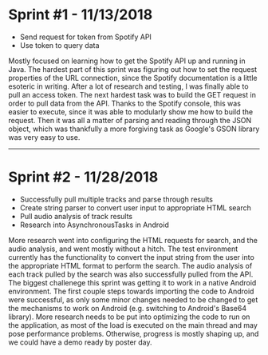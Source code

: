 # Sprint #1 - 11/13/2018

+ Send request for token from Spotify API
+ Use token to query data

Mostly focused on learning how to get the Spotify API up and running in Java. The hardest part of this sprint was figuring out how to set the request properties of the URL connection, since the Spotify documentation is a little esoteric in writing. After a lot of research and testing, I was finally able to pull an access token. The next hardest task was to build the GET request in order to pull data from the API. Thanks to the Spotify console, this was easier to execute, since it was able to modularly show me how to build the request. Then it was all a matter of parsing and reading through the JSON object, which was thankfully a more forgiving task as Google's GSON library was very easy to use.

___
# Sprint #2 - 11/28/2018

+ Successfully pull multiple tracks and parse through results
+ Create string parser to convert user input to appropriate HTML search
+ Pull audio analysis of track results
+ Research into AsynchronousTasks in Android

More research went into configuring the HTML requests for search, and the audio analysis, and went mostly without a hitch. The test  environment currently has the functionality to convert the input string from the user into the appropriate HTML format to perform the search. The audio analysis of each track pulled by the search was also successfully pulled from the API. The biggest challenege this sprint was getting it to work in a native Android environment. The first couple steps towards importing the code to Android were successful, as only some minor changes needed to be changed to get the mechanisms to work on Android (e.g. switching to Android's Base64 library). More research needs to be put into optimizing the code to run on the application, as most of the load is executed on the main thread and may pose performance problems. Otherwise, progress is mostly shaping up, and we could have a demo ready by poster day.
